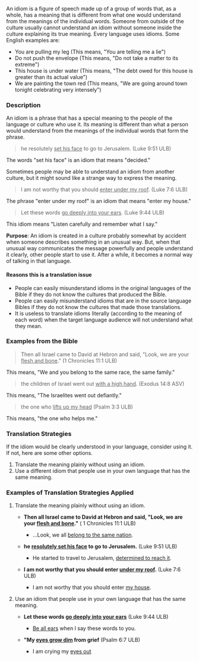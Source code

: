 
An idiom is a figure of speech made up of a group of words that, as a whole, has a meaning that is different from what one would understand from the meanings of the individual words. Someone from outside of the culture usually cannot understand an idiom without someone inside the culture explaining its true meaning. Every language uses idioms. Some English examples are:

* You are pulling my leg (This means, "You are telling me a lie")
* Do not push the envelope (This means, "Do not take a matter to its extreme")
* This house is under water (This means, "The debt owed for this house is greater than its actual value")
* We are painting the town red (This means, "We are going around town tonight celebrating very intensely")

### Description

An idiom is a phrase that has a special meaning to the people of the language or culture who use it. Its meaning is different than what a person would understand from the meanings of the individual words that form the phrase.

>he resolutely <u>set his face</u> to go to Jerusalem. (Luke 9:51 ULB)

The words "set his face" is an idiom that means "decided."

Sometimes people may be able to understand an idiom from another culture, but it might sound like a strange way to express the meaning.

>I am not worthy that you should <u>enter under my roof</u>. (Luke 7:6 ULB)

The phrase "enter under my roof" is an idiom that means "enter my house."

>Let these words <u>go deeply into your ears</u>.  (Luke 9:44 ULB)

This idiom means "Listen carefully and remember what I say."

**Purpose**: An idiom is created in a culture probably somewhat by accident when someone describes something in an unusual way. But, when that unusual way communicates the message powerfully and people understand it clearly, other people start to use it. After a while, it becomes a normal way of talking in that language.

#### Reasons this is a translation issue

* People can easily misunderstand idioms in the original languages of the Bible if they do not know the cultures that produced the Bible.
* People can easily misunderstand idioms that are in the source language Bibles if they do not know the cultures that made those translations.
* It is useless to translate idioms literally (according to the meaning of each word) when the target language audience will not understand what they mean.

### Examples from the Bible

>Then all Israel came to David at Hebron and said, "Look, we are your <u>flesh and bone</u>." (1 Chronicles 11:1 ULB)

This means, "We and you belong to the same race, the same family."

>the children of Israel went out <u>with a high hand</u>. (Exodus 14:8 ASV)

This means, "The Israelites went out defiantly."

>the one who <u>lifts up my head</u> (Psalm 3:3 ULB)

This means, "the one who helps me."

### Translation Strategies

If the idiom would be clearly understood in your language, consider using it. If not, here are some other options.

1. Translate the meaning plainly without using an idiom.
1. Use a different idiom that people use in your own language that has the same meaning.

### Examples of Translation Strategies Applied

1. Translate the meaning plainly without using an idiom.

    * **Then all Israel came to David at Hebron and said, "Look, we are your <u>flesh and bone</u>."** ( 1 Chronicles 11:1 ULB)
        * ...Look, we all <u>belong to the same nation</u>.

    * **he <u>resolutely set his face</u> to go to Jerusalem.** (Luke 9:51 ULB)
        * He started to travel to Jerusalem, <u>determined to reach it</u>.

    * **I am not worthy that you should enter <u>under my roof</u>.** (Luke 7:6 ULB)
        * I am not worthy that you should enter <u>my house</u>.

1. Use an idiom that people use in your own language that has the same meaning.

    * **Let these words <u>go deeply into your ears</u>**  (Luke 9:44 ULB)
        * <u>Be all ears</u> when I say these words to you.

    * **"My <u>eyes grow dim</u> from grief** (Psalm 6:7 ULB)
        * I am crying my <u>eyes out</u>

